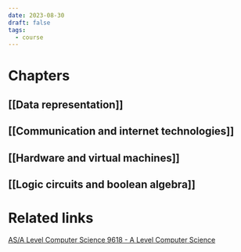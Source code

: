 ```yaml
---
date: 2023-08-30
draft: false
tags:
  - course
---
```


# Chapters

## [[Data representation]]
## [[Communication and internet technologies]]
## [[Hardware and virtual machines]]
## [[Logic circuits and boolean algebra]]

# Related links

[AS/A Level Computer Science 9618 - A Level Computer Science](https://learnlearn.uk/alevelcs/)